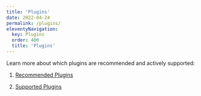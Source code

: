 ```yaml
---
title: 'Plugins'
date: 2022-04-24
permalink: /plugins/
eleventyNavigation:
  key: Plugins
  order: 400
  title: 'Plugins'
---
```


Learn more about which plugins are recommended and actively supported:

1. [Recommended Plugins](/plugins/rec/)

3. [Supported Plugins](/plugins/support)